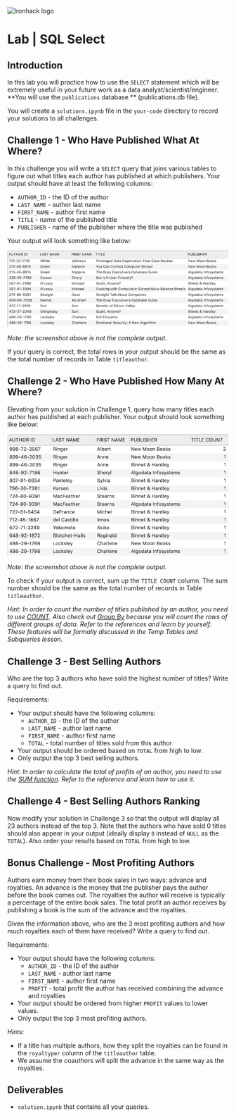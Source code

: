 ![Ironhack logo](https://i.imgur.com/1QgrNNw.png)

# Lab | SQL Select

## Introduction

In this lab you will practice how to use the `SELECT` statement which will be extremely useful in your future work as a data analyst/scientist/engineer. **You will use the `publications` database **  (publications.db file).

You will create a `solutions.ipynb` file in the `your-code` directory to record your solutions to all challenges.

## Challenge 1 - Who Have Published What At Where?

In this challenge you will write a `SELECT` query that joins various tables to figure out what titles each author has published at which publishers. Your output should have at least the following columns:

* `AUTHOR_ID` - the ID of the author
* `LAST_NAME` - author last name
* `FIRST_NAME` - author first name
* `TITLE` - name of the published title
* `PUBLISHER` - name of the publisher where the title was published

Your output will look something like below:

![Challenge 1 output](challenge-1.png)

*Note: the screenshot above is not the complete output.*

If your query is correct, the total rows in your output should be the same as the total number of records in Table `titleauthor`.

## Challenge 2 - Who Have Published How Many At Where?

Elevating from your solution in Challenge 1, query how many titles each author has published at each publisher. Your output should look something like below:

![Challenge 2 output](challenge-2.png)

*Note: the screenshot above is not the complete output.*

To check if your output is correct, sum up the `TITLE COUNT` column. The sum number should be the same as the total number of records in Table `titleauthor`.

*Hint: In order to count the number of titles published by an author, you need to use [ COUNT](https://cloud.google.com/bigquery/docs/reference/standard-sql/aggregate_functions#count). Also check out [Group By](https://cloud.google.com/bigquery/docs/reference/standard-sql/query-syntax#group-by-clause) because you will count the rows of different groups of data. Refer to the references and learn by yourself. These features will be formally discussed in the Temp Tables and Subqueries lesson.*

## Challenge 3 - Best Selling Authors

Who are the top 3 authors who have sold the highest number of titles? Write a query to find out.

Requirements:

* Your output should have the following columns:
	* `AUTHOR_ID` - the ID of the author
	* `LAST_NAME` - author last name
	* `FIRST_NAME` - author first name
	* `TOTAL` - total number of titles sold from this author
* Your output should be ordered based on `TOTAL` from high to low.
* Only output the top 3 best selling authors.

*Hint: In order to calculate the total of profits of an author, you need to use the [SUM function](https://cloud.google.com/bigquery/docs/reference/standard-sql/aggregate_functions#sum). Refer to the reference and learn how to use it.*

## Challenge 4 - Best Selling Authors Ranking

Now modify your solution in Challenge 3 so that the output will display all 23 authors instead of the top 3. Note that the authors who have sold 0 titles should also appear in your output (ideally display `0` instead of `NULL` as the `TOTAL`). Also order your results based on `TOTAL` from high to low.

## Bonus Challenge - Most Profiting Authors

Authors earn money from their book sales in two ways: advance and royalties. An advance is the money that the publisher pays the author before the book comes out. The royalties the author will receive is typically a percentage of the entire book sales. The total profit an author receives by publishing a book is the sum of the advance and the royalties.

Given the information above, who are the 3 most profiting authors and how much royalties each of them have received? Write a query to find out.

Requirements:

* Your output should have the following columns:
	* `AUTHOR_ID` - the ID of the author
	* `LAST_NAME` - author last name
	* `FIRST_NAME` - author first name
	* `PROFIT` - total profit the author has received combining the advance and royalties
* Your output should be ordered from higher `PROFIT` values to lower values.
* Only output the top 3 most profiting authors.

*Hints:* 

* If a title has multiple authors, how they split the royalties can be found in the `royaltyper` column of the `titleauthor` table.
* We assume the coauthors will split the advance in the same way as the royalties.

## Deliverables

* `solution.ipynb` that contains all your queries.

